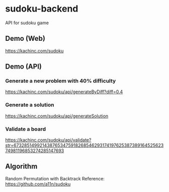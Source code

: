 # sudoku-backend
API for sudoku game

## Demo (Web)
https://kachinc.com/sudoku

## Demo (API)

### Generate a new problem with 40% difficulty
https://kachinc.com/sudoku/api/generateByDiff?diff=0.4

### Generate a solution
https://kachinc.com/sudoku/api/generateSolution

### Validate a board
https://kachinc.com/sudoku/api/validate?str=673285149921438765347591826854629317419762538738916452562374981196853274285147693

## Algorithm
Random Permutation with Backtrack
Reference: https://github.com/a11n/sudoku
